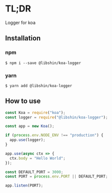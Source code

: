 # TL;DR

Logger for koa

## Installation

### npm

```
$ npm i --save @libshin/koa-logger
```

### yarn

```
$ yarn add @libshin/koa-logger
```

## How to use

```js
const Koa = require("koa");
const logger = require("@libshin/koa-logger");

const app = new Koa();

if (process.env.NODE_ENV !== "production") {
  app.use(logger);
}

app.use(async ctx => {
  ctx.body = "Hello World";
});

const DEFAULT_PORT = 3000;
const PORT = process.env.PORT || DEFAULT_PORT;

app.listen(PORT);
```
